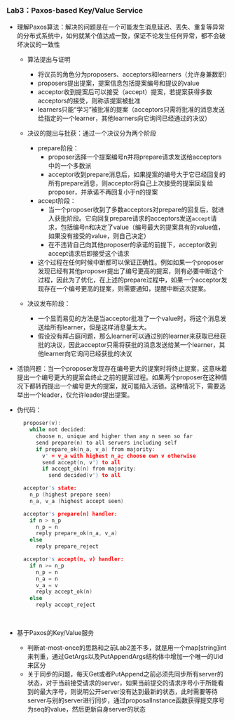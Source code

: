 ### Lab3：Paxos-based Key/Value Service

- 理解Paxos算法：解决的问题是在一个可能发生消息延迟、丢失、重复等异常的分布式系统中，如何就某个值达成一致，保证不论发生任何异常，都不会破坏决议的一致性
  - 算法提出与证明

    - 将议员的角色分为proposers、acceptors和learners（允许身兼数职）
    - proposers提出提案，提案信息包括提案编号和提议的value
    - acceptor收到提案后可以接受（accept）提案，若提案获得多数acceptors的接受，则称该提案被批准
    - learners只能“学习”被批准的提案（acceptors只需将批准的消息发送给指定的一个learner，其他learners向它询问已经通过的决议）
  - 决议的提出与批获：通过一个决议分为两个阶段

    - prepare阶段：
      - proposer选择一个提案编号n并将prepare请求发送给acceptors中的一个多数派
      - acceptor收到prepare消息后，如果提案的编号大于它已经回复的所有prepare消息，则acceptor将自己上次接受的提案回复给proposer，并承诺不再回复小于n的提案
    - accept阶段：
      - 当一个proposer收到了多数acceptors对prepare的回复后，就进入获批阶段。它向回复prepare请求的acceptors发送`accept`请求，包括编号n和决定了value（编号最大的提案具有的value值，如果没有接受的value，则自己决定）
      - 在不违背自己向其他proposer的承诺的前提下，acceptor收到accept请求后即接受这个请求
    - 这个过程在任何时候中断都可以保证正确性。例如如果一个proposer发现已经有其他proposer提出了编号更高的提案，则有必要中断这个过程，因此为了优化，在上述的prepare过程中，如果一个acceptor发现存在一个编号更高的提案，则需要通知，提醒中断这次提案。
  - 决议发布阶段：
    - 一个显而易见的方法是当acceptor批准了一个value时，将这个消息发送给所有learner，但是这样消息量太大。
    - 假设没有拜占庭问题，那么learner可以通过别的learner来获取已经获批的决议，因此acceptor只需将获批的消息发送给某一个learner，其他learner向它询问已经获批的决议

- 活锁问题：当一个proposer发现存在编号更大的提案时将终止提案，这意味着提出一个编号更大的提案会终止之前的提案过程。如果两个proposer在这种情况下都转而提出一个编号更大的提案，就可能陷入活锁。这种情况下，需要选举出一个leader，仅允许leader提出提案。

- 伪代码：

  ```c
    proposer(v):
      while not decided:
        choose n, unique and higher than any n seen so far
        send prepare(n) to all servers including self
        if prepare_ok(n_a, v_a) from majority:
          v' = v_a with highest n_a; choose own v otherwise
          send accept(n, v') to all
          if accept_ok(n) from majority:
            send decided(v') to all

    acceptor's state:
      n_p (highest prepare seen)
      n_a, v_a (highest accept seen)

    acceptor's prepare(n) handler:
      if n > n_p
        n_p = n
        reply prepare_ok(n_a, v_a)
      else
        reply prepare_reject

    acceptor's accept(n, v) handler:
      if n >= n_p
        n_p = n
        n_a = n
        v_a = v
        reply accept_ok(n)
      else
        reply accept_reject
    ```

  ​

- 基于Paxos的Key/Value服务
  - 判断at-most-once的思路和之前Lab2差不多，就是用一个map[string]int来判重，通过GetArgs以及PutAppendArgs结构体中增加一个唯一的Uid来区分
  - 关于同步的问题，每天Get或者PutAppend之前必须先同步所有server的状态，对于当前接受请求的server，如果当前提交的请求序号小于所能看到的最大序号，则说明公开server没有达到最新的状态，此时需要等待server与别的server进行同步，通过proposalInstance函数获得提交序号为seq的value，然后更新自身server的状态


​